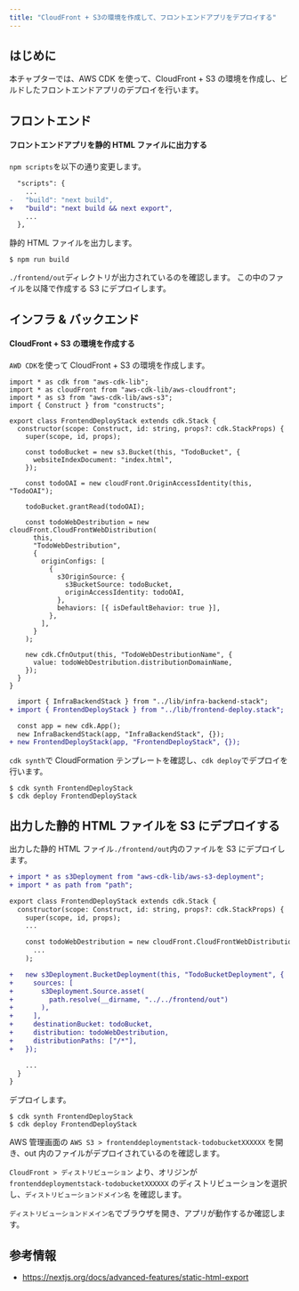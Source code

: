 ```yaml
---
title: "CloudFront + S3の環境を作成して、フロントエンドアプリをデプロイする"
---
```


## はじめに

本チャプターでは、AWS CDK を使って、CloudFront + S3 の環境を作成し、ビルドしたフロントエンドアプリのデプロイを行います。

## フロントエンド

#### フロントエンドアプリを静的 HTML ファイルに出力する

`npm scripts`を以下の通り変更します。

```diff shell: ./frontend/package.json
  "scripts": {
    ...
-   "build": "next build",
+   "build": "next build && next export",
    ...
  },
```

静的 HTML ファイルを出力します。

```shell: ./frontend
$ npm run build
```

`./frontend/out`ディレクトリが出力されているのを確認します。
この中のファイルを以降で作成する S3 にデプロイします。

## インフラ & バックエンド

#### CloudFront + S3 の環境を作成する

`AWD CDK`を使って CloudFront + S3 の環境を作成します。

```js: ./infra-backend/lib/frontend-deployment-stack.ts
import * as cdk from "aws-cdk-lib";
import * as cloudFront from "aws-cdk-lib/aws-cloudfront";
import * as s3 from "aws-cdk-lib/aws-s3";
import { Construct } from "constructs";

export class FrontendDeployStack extends cdk.Stack {
  constructor(scope: Construct, id: string, props?: cdk.StackProps) {
    super(scope, id, props);

    const todoBucket = new s3.Bucket(this, "TodoBucket", {
      websiteIndexDocument: "index.html",
    });

    const todoOAI = new cloudFront.OriginAccessIdentity(this, "TodoOAI");

    todoBucket.grantRead(todoOAI);

    const todoWebDestribution = new cloudFront.CloudFrontWebDistribution(
      this,
      "TodoWebDestribution",
      {
        originConfigs: [
          {
            s3OriginSource: {
              s3BucketSource: todoBucket,
              originAccessIdentity: todoOAI,
            },
            behaviors: [{ isDefaultBehavior: true }],
          },
        ],
      }
    );

    new cdk.CfnOutput(this, "TodoWebDestributionName", {
      value: todoWebDestribution.distributionDomainName,
    });
  }
}
```

```diff js: ./infra-backend/bin/index.ts
  import { InfraBackendStack } from "../lib/infra-backend-stack";
+ import { FrontendDeployStack } from "../lib/frontend-deploy.stack";

  const app = new cdk.App();
  new InfraBackendStack(app, "InfraBackendStack", {});
+ new FrontendDeployStack(app, "FrontendDeployStack", {});
```

`cdk synth`で CloudFormation テンプレートを確認し、`cdk deploy`でデプロイを行います。

```js:./infra-backend
$ cdk synth FrontendDeployStack
$ cdk deploy FrontendDeployStack
```

## 出力した静的 HTML ファイルを S3 にデプロイする

出力した静的 HTML ファイル`./frontend/out`内のファイルを S3 にデプロイします。

```diff js: ./infra-backend/lib/frontend-deployment-stack.ts
+ import * as s3Deployment from "aws-cdk-lib/aws-s3-deployment";
+ import * as path from "path";

export class FrontendDeployStack extends cdk.Stack {
  constructor(scope: Construct, id: string, props?: cdk.StackProps) {
    super(scope, id, props);
    ...

    const todoWebDestribution = new cloudFront.CloudFrontWebDistribution(
      ...
    );

+   new s3Deployment.BucketDeployment(this, "TodoBucketDeployment", {
+     sources: [
+       s3Deployment.Source.asset(
+         path.resolve(__dirname, "../../frontend/out")
+       ),
+     ],
+     destinationBucket: todoBucket,
+     distribution: todoWebDestribution,
+     distributionPaths: ["/*"],
+   });

    ...
  }
}
```

デプロイします。

```js:./infra-backend
$ cdk synth FrontendDeployStack
$ cdk deploy FrontendDeployStack
```

AWS 管理画面の `AWS S3 > frontenddeploymentstack-todobucketXXXXXX` を開き、out 内のファイルがデプロイされているのを確認します。

`CloudFront > ディストリビューション` より、オリジンが `frontenddeploymentstack-todobucketXXXXXX` のディストリビューションを選択し、`ディストリビューションドメイン名` を確認します。

`ディストリビューションドメイン名`でブラウザを開き、アプリが動作するか確認します。

## 参考情報

- https://nextjs.org/docs/advanced-features/static-html-export
